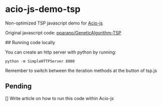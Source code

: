 # acio-js-demo-tsp

Non-optimized TSP javascript demo for [Acio-js](https://joseconstela.github.io/acio-js/)

Original javascript code: [pparano/GeneticAlgorithm-TSP](https://github.com/parano/GeneticAlgorithm-TSP)

## Running code locally

You can create an http server with python by running:

    python -m SimpleHTTPServer 8000

Remember to switch between the iteration methods at the button of tsp.js

## Pending

[] Write article on how to run this code within Acio-js
